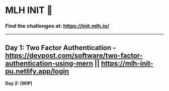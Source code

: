 # MLH INIT 🦈

### Find the challenges at: https://init.mlh.io/

---

## **Day 1:** Two Factor Authentication - https://devpost.com/software/two-factor-authentication-using-mern || https://mlh-init-pu.netlify.app/login

**Day 2:** **[WIP]**
